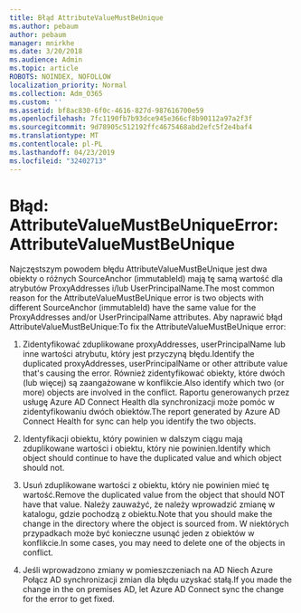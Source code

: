 ```yaml
---
title: Błąd AttributeValueMustBeUnique
ms.author: pebaum
author: pebaum
manager: mnirkhe
ms.date: 3/20/2018
ms.audience: Admin
ms.topic: article
ROBOTS: NOINDEX, NOFOLLOW
localization_priority: Normal
ms.collection: Adm_O365
ms.custom: ''
ms.assetid: bf8ac830-6f0c-4616-827d-987616700e59
ms.openlocfilehash: 7fc1190fb7b93dce945e366cf8b90112a97a2f3f
ms.sourcegitcommit: 9d78905c512192ffc4675468abd2efc5f2e4baf4
ms.translationtype: MT
ms.contentlocale: pl-PL
ms.lasthandoff: 04/23/2019
ms.locfileid: "32402713"
---
```

# <a name="error-attributevaluemustbeunique"></a><span data-ttu-id="ec15e-102">Błąd: AttributeValueMustBeUnique</span><span class="sxs-lookup"><span data-stu-id="ec15e-102">Error: AttributeValueMustBeUnique</span></span>

<span data-ttu-id="ec15e-103">Najczęstszym powodem błędu AttributeValueMustBeUnique jest dwa obiekty o różnych SourceAnchor (immutableId) mają tę samą wartość dla atrybutów ProxyAddresses i/lub UserPrincipalName.</span><span class="sxs-lookup"><span data-stu-id="ec15e-103">The most common reason for the AttributeValueMustBeUnique error is two objects with different SourceAnchor (immutableId) have the same value for the ProxyAddresses and/or UserPrincipalName attributes.</span></span> <span data-ttu-id="ec15e-104">Aby naprawić błąd AttributeValueMustBeUnique:</span><span class="sxs-lookup"><span data-stu-id="ec15e-104">To fix the AttributeValueMustBeUnique error:</span></span>
  
1. <span data-ttu-id="ec15e-105">Zidentyfikować zduplikowane proxyAddresses, userPrincipalName lub inne wartości atrybutu, który jest przyczyną błędu.</span><span class="sxs-lookup"><span data-stu-id="ec15e-105">Identify the duplicated proxyAddresses, userPrincipalName or other attribute value that's causing the error.</span></span> <span data-ttu-id="ec15e-106">Również zidentyfikować obiekty, które dwóch (lub więcej) są zaangażowane w konflikcie.</span><span class="sxs-lookup"><span data-stu-id="ec15e-106">Also identify which two (or more) objects are involved in the conflict.</span></span> <span data-ttu-id="ec15e-107">Raportu generowanych przez usługę Azure AD Connect Health dla synchronizacji może pomóc w zidentyfikowaniu dwóch obiektów.</span><span class="sxs-lookup"><span data-stu-id="ec15e-107">The report generated by Azure AD Connect Health for sync can help you identify the two objects.</span></span>
    
2. <span data-ttu-id="ec15e-108">Identyfikacji obiektu, który powinien w dalszym ciągu mają zduplikowane wartości i obiektu, który nie powinien.</span><span class="sxs-lookup"><span data-stu-id="ec15e-108">Identify which object should continue to have the duplicated value and which object should not.</span></span>
    
3. <span data-ttu-id="ec15e-109">Usuń zduplikowane wartości z obiektu, który nie powinien mieć tę wartość.</span><span class="sxs-lookup"><span data-stu-id="ec15e-109">Remove the duplicated value from the object that should NOT have that value.</span></span> <span data-ttu-id="ec15e-110">Należy zauważyć, że należy wprowadzić zmianę w katalogu, gdzie pochodzą z obiektu.</span><span class="sxs-lookup"><span data-stu-id="ec15e-110">Note that you should make the change in the directory where the object is sourced from.</span></span> <span data-ttu-id="ec15e-111">W niektórych przypadkach może być konieczne usunąć jeden z obiektów w konflikcie.</span><span class="sxs-lookup"><span data-stu-id="ec15e-111">In some cases, you may need to delete one of the objects in conflict.</span></span>
    
4. <span data-ttu-id="ec15e-112">Jeśli wprowadzono zmiany w pomieszczeniach na AD Niech Azure Połącz AD synchronizacji zmian dla błędu uzyskać stałą.</span><span class="sxs-lookup"><span data-stu-id="ec15e-112">If you made the change in the on premises AD, let Azure AD Connect sync the change for the error to get fixed.</span></span>
    

